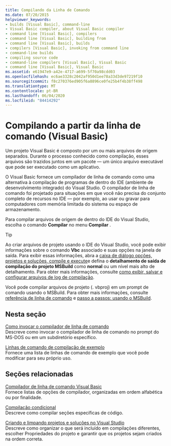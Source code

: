 ```yaml
---
title: Compilando da Linha de Comando
ms.date: 07/20/2015
helpviewer_keywords:
- builds [Visual Basic], command-line
- Visual Basic compiler, about Visual Basic compiler
- command line [Visual Basic], compilers
- command line [Visual Basic], building from
- command line [Visual Basic], builds
- compilers [Visual Basic], invoking from command line
- command-line builds
- compiling source code
- command-line compilers [Visual Basic], Visual Basic
- command line [Visual Basic], Visual Basic
ms.assetid: e61947e9-a42e-4717-a699-5f70a98cdd03
ms.openlocfilehash: ec6ae3328c2042af950d1ee78a33d3de97219f10
ms.sourcegitcommit: f8c270376ed905f6a8896ce0fe25b4f4b38ff498
ms.translationtype: MT
ms.contentlocale: pt-BR
ms.lasthandoff: 06/04/2020
ms.locfileid: "84414292"
---
```

# <a name="building-from-the-command-line-visual-basic"></a>Compilando a partir da linha de comando (Visual Basic)

Um projeto Visual Basic é composto por um ou mais arquivos de origem separados. Durante o processo conhecido como compilação, esses arquivos são trazidos juntos em um pacote — um único arquivo executável que pode ser executado como um aplicativo.

O Visual Basic fornece um compilador de linha de comando como uma alternativa à compilação de programas de dentro do IDE (ambiente de desenvolvimento integrado) do Visual Studio. O compilador de linha de comando foi projetado para situações em que você não precisa do conjunto completo de recursos no IDE — por exemplo, ao usar ou gravar para computadores com memória limitada do sistema ou espaço de armazenamento.

Para compilar arquivos de origem de dentro do IDE do Visual Studio, escolha o comando **Compilar** no menu **Compilar** .

> [!TIP]
> Ao criar arquivos de projeto usando o IDE do Visual Studio, você pode exibir informações sobre o comando **Vbc** associado e suas opções na janela de saída. Para exibir essas informações, abra a [caixa de diálogo opções, projetos e soluções, compile e execute](/visualstudio/ide/reference/options-dialog-box-projects-and-solutions-build-and-run)e defina o **detalhamento de saída de compilação do projeto MSBuild** como **normal** ou um nível mais alto de detalhamento. Para obter mais informações, consulte [como exibir, salvar e configurar arquivos de log de compilação](/visualstudio/ide/how-to-view-save-and-configure-build-log-files).

Você pode compilar arquivos de projeto (. vbproj) em um prompt de comando usando o MSBuild. Para obter mais informações, consulte [referência de linha de comando](/visualstudio/msbuild/msbuild-command-line-reference) e [passo a passos: usando o MSBuild](/visualstudio/msbuild/walkthrough-using-msbuild).

## <a name="in-this-section"></a>Nesta seção

[Como invocar o compilador de linha de comando](how-to-invoke-the-command-line-compiler.md) \
Descreve como invocar o compilador de linha de comando no prompt do MS-DOS ou em um subdiretório específico.

[Linhas de comando de compilação de exemplo](sample-compilation-command-lines.md) \
Fornece uma lista de linhas de comando de exemplo que você pode modificar para seu próprio uso.

## <a name="related-sections"></a>Seções relacionadas

[Compilador de linha de comando Visual Basic](index.md) \
Fornece listas de opções de compilador, organizadas em ordem alfabética ou por finalidade.

[Compilação condicional](../../programming-guide/program-structure/conditional-compilation.md) \
Descreve como compilar seções específicas de código.

[Criando e limpando projetos e soluções no Visual Studio](/visualstudio/ide/building-and-cleaning-projects-and-solutions-in-visual-studio) \
Descreve como organizar o que será incluído em compilações diferentes, escolher Propriedades do projeto e garantir que os projetos sejam criados na ordem correta.
